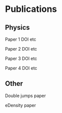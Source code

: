 # Publications

## Physics

Paper 1 DOI etc

Paper 2 DOI etc

Paper 3 DOI etc

Paper 4 DOI etc


## Other

Double jumps paper

eDensity paper
